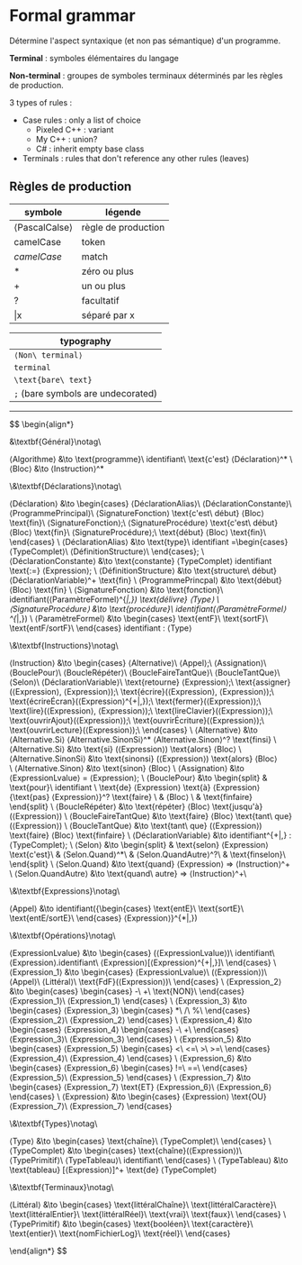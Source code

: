 # Formal grammar

Détermine l'aspect syntaxique (et non pas sémantique) d'un programme.

**Terminal** : symboles élémentaires du langage

**Non-terminal** : groupes de symboles terminaux déterminés par les règles de production.

3 types of rules :

- Case rules : only a list of choice
    - Pixeled C++ : variant
    - My C++ : union?
    - C# : inherit empty base class
- Terminals : rules that don't reference any other rules (leaves)

## Règles de production

symbole|légende
-|-
⟨PascalCalse⟩|règle de production
camelCase|token
*camelCase*|match
\*|zéro ou plus
\+|un ou plus
\?|facultatif
\|x|séparé par x

|typography
|-
|`⟨Non\ terminal⟩`
|`terminal`
|`\text{bare\ text}`
|`;` (bare symbols are undecorated)

---

$$
\begin{align*}

&\textbf{Général}\notag\\

⟨Algorithme⟩ &\to \text{programme}\ identifiant\ \text{c'est} ⟨Déclaration⟩^*
\\
⟨Bloc⟩ &\to ⟨Instruction⟩^*

\\&\textbf{Déclarations}\notag\\

⟨Déclaration⟩ &\to \begin{cases}
    ⟨DéclarationAlias⟩\\
    ⟨DéclarationConstante⟩\\
    ⟨ProgrammePrincipal⟩\\
    ⟨SignatureFonction⟩ \text{c'est\ début} ⟨Bloc⟩ \text{fin}\\
    ⟨SignatureFonction⟩;\\
    ⟨SignatureProcédure⟩ \text{c'est\ début} ⟨Bloc⟩ \text{fin}\\
    ⟨SignatureProcédure⟩;\\
    \text{début} ⟨Bloc⟩ \text{fin}\\
\end{cases}
\\
⟨DéclarationAlias⟩ &\to \text{type}\ identifiant =\begin{cases}
    ⟨TypeComplet⟩\\
    ⟨DéfinitionStructure⟩\\
\end{cases};
\\
⟨DéclarationConstante⟩ &\to \text{constante} ⟨TypeComplet⟩ identifiant \text{:=} ⟨Expression⟩;
\\
⟨DéfinitionStructure⟩ &\to \text{structure\ début} ⟨DéclarationVariable⟩^+ \text{fin}
\\
⟨ProgrammePrincpal⟩ &\to \text{début} ⟨Bloc⟩ \text{fin}
\\
⟨SignatureFonction⟩ &\to \text{fonction}\ identifiant(⟨ParamètreFormel⟩^{*|,}) \text{délivre} ⟨Type⟩
\\
⟨SignatureProcédure⟩ &\to \text{procédure}\ identifiant(⟨ParamètreFormel⟩^{*|,})
\\
⟨ParamètreFormel⟩ &\to \begin{cases}
    \text{entF}\\
    \text{sortF}\\
    \text{entF/sortF}\\
\end{cases} identifiant : ⟨Type⟩

\\&\textbf{Instructions}\notag\\

⟨Instruction⟩ &\to \begin{cases}
    ⟨Alternative⟩\\
    ⟨Appel⟩;\\
    ⟨Assignation⟩\\
    ⟨BouclePour⟩\\
    ⟨BoucleRépéter⟩\\
    ⟨BoucleFaireTantQue⟩\\
    ⟨BoucleTantQue⟩\\
    ⟨Selon⟩\\
    ⟨DéclarationVariable⟩\\
    \text{retourne} ⟨Expression⟩;\\
    \text{assigner}(⟨Expression⟩, ⟨Expression⟩);\\
    \text{écrire}(⟨Expression⟩, ⟨Expression⟩);\\
    \text{écrireÉcran}(⟨Expression⟩^{+|,});\\
    \text{fermer}(⟨Expression⟩);\\
    \text{lire}(⟨Expression⟩, ⟨Expression⟩);\\
    \text{lireClavier}(⟨Expression⟩);\\
    \text{ouvrirAjout}(⟨Expression⟩);\\
    \text{ouvrirÉcriture}(⟨Expression⟩);\\
    \text{ouvrirLecture}(⟨Expression⟩);\\
\end{cases}
\\
⟨Alternative⟩ &\to ⟨Alternative.Si⟩ ⟨Alternative.SinonSi⟩^* ⟨Alternative.Sinon⟩^? \text{finsi}
\\
⟨Alternative.Si⟩ &\to \text{si} (⟨Expression⟩) \text{alors} ⟨Bloc⟩
\\
⟨Alternative.SinonSi⟩ &\to \text{sinonsi} (⟨Expression⟩) \text{alors} ⟨Bloc⟩\
\\
⟨Alternative.Sinon⟩ &\to \text{sinon} ⟨Bloc⟩
\\
⟨Assignation⟩ &\to ⟨ExpressionLvalue⟩ = ⟨Expression⟩;
\\
⟨BouclePour⟩ &\to \begin{split}
&    \text{pour}\ identifiant
    \ \text{de} ⟨Expression⟩ \text{à} ⟨Expression⟩
    \{\text{pas} ⟨Expression⟩\}^?
    \text{faire} \\
&   ⟨Bloc⟩ \\
&   \text{finfaire}
\end{split}
\\
⟨BoucleRépéter⟩ &\to \text{répéter} ⟨Bloc⟩ \text{jusqu'à} (⟨Expression⟩)
\\
⟨BoucleFaireTantQue⟩ &\to \text{faire} ⟨Bloc⟩ \text{tant\ que} (⟨Expression⟩)
\\
⟨BoucleTantQue⟩ &\to \text{tant\ que} (⟨Expression⟩) \text{faire} ⟨Bloc⟩ \text{finfaire}
\\
⟨DéclarationVariable⟩ &\to identifiant^{+|,} : ⟨TypeComplet⟩;
\\
⟨Selon⟩ &\to \begin{split}
&   \text{selon} ⟨Expression⟩ \text{c'est}\\
&   ⟨Selon.Quand⟩^*\\
&   ⟨Selon.QuandAutre⟩^?\\
&   \text{finselon}\\
\end{split}
\\
⟨Selon.Quand⟩ &\to \text{quand} ⟨Expression⟩ => ⟨Instruction⟩^+\
\\
⟨Selon.QuandAutre⟩ &\to \text{quand\ autre} => ⟨Instruction⟩^+\

\\&\textbf{Expressions}\notag\\

⟨Appel⟩ &\to identifiant(\{\begin{cases}
    \text{entE}\\
    \text{sortE}\\
    \text{entE/sortE}\\
\end{cases} ⟨Expression⟩\}^{*|,})

\\&\textbf{Opérations}\notag\\

⟨ExpressionLvalue⟩ &\to \begin{cases}
    (⟨ExpressionLvalue⟩)\\
    identifiant\\
    ⟨Expression⟩.identifiant\\
    ⟨Expression⟩[⟨Expression⟩^{+|,}]\\
\end{cases}
\\
⟨Expression_1⟩ &\to \begin{cases}
    ⟨ExpressionLvalue⟩\\
    (⟨Expression⟩)\\
    ⟨Appel⟩\\
    ⟨Littéral⟩\\
    \text{FdF}(⟨Expression⟩)\\
\end{cases}
\\
⟨Expression_2⟩ &\to \begin{cases}
    \begin{cases}
        -\\
        +\\
        \text{NON}\\
    \end{cases} ⟨Expression_1⟩\\
    ⟨Expression_1⟩
\end{cases}
\\
⟨Expression_3⟩ &\to \begin{cases}
    ⟨Expression_3⟩ \begin{cases}
        *\\
        /\\
        \%\\
    \end{cases} ⟨Expression_2⟩\\
    ⟨Expression_2⟩
\end{cases}
\\
⟨Expression_4⟩ &\to \begin{cases}
    ⟨Expression_4⟩ \begin{cases}
        -\\
        +\\
    \end{cases} ⟨Expression_3⟩\\
    ⟨Expression_3⟩
\end{cases}
\\
⟨Expression_5⟩ &\to \begin{cases}
    ⟨Expression_5⟩ \begin{cases}
        <\\
        <=\\
        >\\
        >=\\
    \end{cases} ⟨Expression_4⟩\\
    ⟨Expression_4⟩
\end{cases}
\\
⟨Expression_6⟩ &\to \begin{cases}
    ⟨Expression_6⟩ \begin{cases}
        !=\\
        ==\\
    \end{cases} ⟨Expression_5⟩\\
    ⟨Expression_5⟩
\end{cases}
\\
⟨Expression_7⟩ &\to \begin{cases}
    ⟨Expression_7⟩ \text{ET} ⟨Expression_6⟩\\
    ⟨Expression_6⟩
\end{cases}
\\
⟨Expression⟩ &\to \begin{cases}
    ⟨Expression⟩ \text{OU} ⟨Expression_7⟩\\
    ⟨Expression_7⟩
\end{cases}

\\&\textbf{Types}\notag\\

⟨Type⟩ &\to \begin{cases}
    \text{chaîne}\\
    ⟨TypeComplet⟩\\
\end{cases}
\\
⟨TypeComplet⟩ &\to \begin{cases}
    \text{chaîne}(⟨Expression⟩)\\
    ⟨TypePrimitif⟩\\
    ⟨TypeTableau⟩\\
    identifiant\\
\end{cases}
\\
⟨TypeTableau⟩ &\to \text{tableau} [⟨Expression⟩]^+ \text{de} ⟨TypeComplet⟩

\\&\textbf{Terminaux}\notag\\

⟨Littéral⟩ &\to \begin{cases}
    \text{littéralChaîne}\\
    \text{littéralCaractère}\\
    \text{littéralEntier}\\
    \text{littéralRéel}\\
    \text{vrai}\\
    \text{faux}\\
\end{cases}
\\
⟨TypePrimitif⟩ &\to \begin{cases}
    \text{booléen}\\
    \text{caractère}\\
    \text{entier}\\
    \text{nomFichierLog}\\
    \text{réel}\\
\end{cases}

\end{align*}
$$
